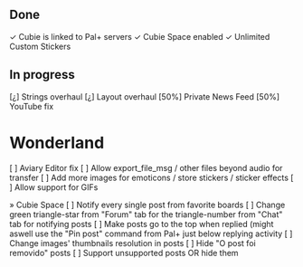 ## **Done** ##

✓ Cubie is linked to Pal+ servers
✓ Cubie Space enabled
✓ Unlimited Custom Stickers

## **In progress** ##

[¿] Strings overhaul
[¿] Layout overhaul
[50%] Private News Feed
[50%] YouTube fix

# Wonderland #

[ ] Aviary Editor fix
[ ] Allow export_file_msg / other files beyond audio for transfer
[ ] Add more images for emoticons / store stickers / sticker effects
[ ] Allow support for GIFs

» Cubie Space
[ ] Notify every single post from favorite boards
[ ] Change green triangle-star from "Forum" tab for the triangle-number from "Chat" tab for notifying posts
[ ] Make posts go to the top when replied (might aswell use the "Pin post" command from Pal+ just below replying activity
[ ] Change images' thumbnails resolution in posts
[ ] Hide "O post foi removido" posts
[ ] Support unsupported posts OR hide them